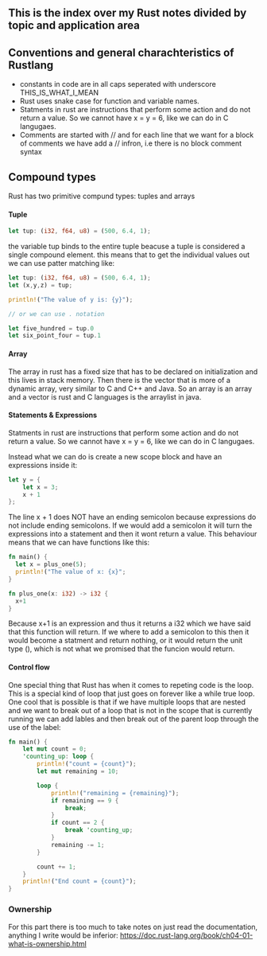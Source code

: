 ## This is the index over my Rust notes divided by topic and application area

## Conventions and general charachteristics of Rustlang
- constants in code are in all caps seperated with underscore
  THIS_IS_WHAT_I_MEAN
- Rust uses snake case for function and variable names.
- Statments in rust are instructions that perform some action and do not return
  a value. So we cannot have x = y = 6, like we can do in C langugaes.
- Comments are started with // and for each line that we want for a block of
  comments we have add a // infron, i.e there is no block comment syntax

## Compound types
Rust has two primitive compund types: tuples and arrays

#### Tuple

```rust
let tup: (i32, f64, u8) = (500, 6.4, 1);

``` 
the variable tup binds to the entire tuple beacuse a tuple is considered a
single compound element. this means that to get the individual values out we can
use patter matching like:

```rust
let tup: (i32, f64, u8) = (500, 6.4, 1);
let (x,y,z) = tup;

println!("The value of y is: {y}");

// or we can use . notation

let five_hundred = tup.0
let six_point_four = tup.1

``` 
#### Array
The array in rust has a fixed size that has to be declared on initialization and
this lives in stack memory. Then there is the vector that is more of a dynamic
array, very similar to C and C++ and Java. So an array is an array and a vector
is rust and C languages is the arraylist in java.

#### Statements & Expressions
Statments in rust are instructions that perform some action and do not return
a value. So we cannot have x = y = 6, like we can do in C langugaes.

Instead what we can do is create a new scope block and have an expressions
inside it:

```rust
let y = {
    let x = 3;
    x + 1
};

``` 
The line x + 1 does NOT have an ending semicolon because expressions do not
include ending semicolons. If we would add a semicolon it will turn the
expressions into a statement and then it wont return a value. This behaviour
means that we can have functions like this:

```rust
fn main() {
  let x = plus_one(5);
  println!("The value of x: {x}";
}

fn plus_one(x: i32) -> i32 {
  x+1
}
``` 
Because x+1 is an expression and thus it returns a i32 which we have said that
this function will return. If we where to add a semicolon to this then it would
become a statment and return nothing, or it would return the unit type (), which
is not what we promised that the funcion would return. 

#### Control flow
One special thing that Rust has when it comes to repeting code is the loop. This
is a special kind of loop that just goes on forever like a while true loop. One
cool that is possible is that if we have multiple loops that are nested and we
want to break out of a loop that is not in the scope that is currently running
we can add lables and then break out of the parent loop through the use of the
label:


```rust
fn main() {
    let mut count = 0;
    'counting_up: loop {
        println!("count = {count}");
        let mut remaining = 10;

        loop {
            println!("remaining = {remaining}");
            if remaining == 9 {
                break;
            }
            if count == 2 {
                break 'counting_up;
            }
            remaining -= 1;
        }

        count += 1;
    }
    println!("End count = {count}");
}
``` 

### Ownership
For this part there is too much to take notes on just read the documentation,
anything I write would be inferior: https://doc.rust-lang.org/book/ch04-01-what-is-ownership.html 
